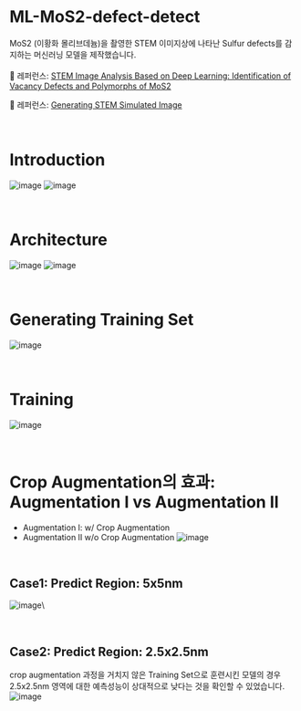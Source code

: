 # ML-MoS2-defect-detect
MoS2 (이황화 몰리브데늄)을 촬영한 STEM 이미지상에 나타난 Sulfur defects를 감지하는 머신러닝 모델을 제작했습니다. 
<br/>
<br/>
🔗 레퍼런스: [STEM Image Analysis Based on Deep Learning: Identification of Vacancy Defects and Polymorphs of MoS2](https://pubs.acs.org/doi/10.1021/acs.nanolett.2c00550)

🔗 레퍼런스: [Generating STEM Simulated Image](https://github.com/Chuqiao2333/STEM-Simulation-Images)


<br/>

# Introduction
![image](https://github.com/sozign/ML-MoS2-defect-detect/assets/148179726/a78e7e46-e2be-487a-968b-c3fa1bb96199)
![image](https://github.com/sozign/ML-MoS2-defect-detect/assets/148179726/25c8fbd9-efaa-4c25-a17a-2c13a9a51e10)

<br/>


# Architecture
![image](https://github.com/sozign/ML-MoS2-defect-detect/assets/148179726/7f52dd2e-2678-418c-9bc0-fa32b652d3d6)
![image](https://github.com/sozign/ML-MoS2-defect-detect/assets/148179726/b3207bfe-dbb6-447b-be57-ead6c1cb9a56)

<br/>


# Generating Training Set
![image](https://github.com/sozign/ML-MoS2-defect-detect/assets/148179726/edc22f62-c7a9-42f9-901c-019f9cb159c9)


<br/>


# Training
![image](https://github.com/sozign/ML-MoS2-defect-detect/assets/148179726/9074a5d1-97c9-4da9-8d97-ebad7ad448f4)

<br/>

# Crop Augmentation의 효과: Augmentation I vs Augmentation II
- Augmentation I: w/ Crop Augmentation
- Augmentation II w/o Crop Augmentation
![image](https://github.com/sozign/ML-MoS2-defect-detect/assets/148179726/72305954-d2b0-46e7-885f-85726389b3a3)

<br/>

## Case1: Predict Region: 5x5nm
![image](https://github.com/sozign/ML-MoS2-defect-detect/assets/148179726/ea2cb877-dbb7-4d8a-a759-8350c710562a)\

<br/>

## Case2: Predict Region: 2.5x2.5nm
crop augmentation 과정을 거치지 않은 Training Set으로 훈련시킨 모델의 경우 2.5x2.5nm 영역에 대한 예측성능이 상대적으로 낮다는 것을 확인할 수 있었습니다. 
<br/>
![image](https://github.com/sozign/ML-MoS2-defect-detect/assets/148179726/fa71acd8-9b95-46cc-9aae-bc517b062182)

